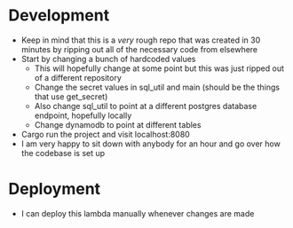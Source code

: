 # Development

-   Keep in mind that this is a _very_ rough repo that was created in 30 minutes by ripping out all of the necessary code from elsewhere
-   Start by changing a bunch of hardcoded values
    -   This will hopefully change at some point but this was just ripped out of a different repository
    -   Change the secret values in sql_util and main (should be the things that use get_secret)
    -   Also change sql_util to point at a different postgres database endpoint, hopefully locally
    -   Change dynamodb to point at different tables
-   Cargo run the project and visit localhost:8080
-   I am very happy to sit down with anybody for an hour and go over how the codebase is set up

# Deployment

-   I can deploy this lambda manually whenever changes are made
